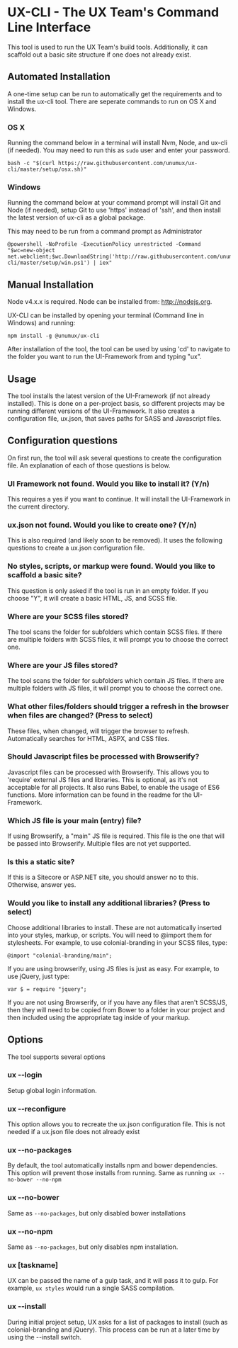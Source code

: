 # UX-CLI - The UX Team's Command Line Interface

This tool is used to run the UX Team's build tools. Additionally, it can scaffold out a basic site structure if one does not already exist.

## Automated Installation

A one-time setup can be run to automatically get the requirements and to install the ux-cli tool. There are seperate commands to run on OS X and Windows.


### OS X

Running the command below in a terminal will install Nvm, Node, and ux-cli (if needed). You may need to run this as `sudo` user and enter your password.

```
bash -c "$(curl https://raw.githubusercontent.com/unumux/ux-cli/master/setup/osx.sh)"
```

### Windows

Running the command below at your command prompt will install Git and Node (if needed), setup Git to use 'https' instead of 'ssh', and then install the latest version of ux-cli as a global package.

This may need to be run from a command prompt as Administrator

```
@powershell -NoProfile -ExecutionPolicy unrestricted -Command "$wc=new-object net.webclient;$wc.DownloadString('http://raw.githubusercontent.com/unumux/ux-cli/master/setup/win.ps1') | iex"
```

## Manual Installation

Node v4.x.x is required. Node can be installed from: http://nodejs.org.

UX-CLI can be installed by opening your terminal (Command line in Windows) and running:

```
npm install -g @unumux/ux-cli
```

After installation of the tool, the tool can be used by using 'cd' to navigate to the folder you want to run the UI-Framework from and typing "ux".


## Usage

The tool installs the latest version of the UI-Framework (if not already installed). This is done on a per-project basis, so different projects may be running different versions of the UI-Framework. It also creates a configuration file, ux.json, that saves paths for SASS and Javascript files.

## Configuration questions

On first run, the tool will ask several questions to create the configuration file. An explanation of each of those questions is below.

### UI Framework not found. Would you like to install it? (Y/n)

This requires a yes if you want to continue. It will install the UI-Framework in the current directory.

### ux.json not found. Would you like to create one? (Y/n)

This is also required (and likely soon to be removed). It uses the following questions to create a ux.json configuration file.

### No styles, scripts, or markup were found. Would you like to scaffold a basic site?

This question is only asked if the tool is run in an empty folder. If you choose "Y", it will create a basic HTML, JS, and SCSS file.

### Where are your SCSS files stored?

The tool scans the folder for subfolders which contain SCSS files. If there are multiple folders with SCSS files, it will prompt you to choose the correct one.

### Where are your JS files stored?

The tool scans the folder for subfolders which contain JS files. If there are multiple folders with JS files, it will prompt you to choose the correct one.

### What other files/folders should trigger a refresh in the browser when files are changed? (Press <space> to select)

These files, when changed, will trigger the browser to refresh. Automatically searches for HTML, ASPX, and CSS files.

### Should Javascript files be processed with Browserify?

Javascript files can be processed with Browserify. This allows you to 'require' external JS files and libraries. This is optional, as it's not acceptable for all projects. It also runs Babel, to enable the usage of ES6 functions. More information can be found in the readme for the UI-Framework.

### Which JS file is your main (entry) file?

If using Browserify, a "main" JS file is required. This file is the one that will be passed into Browserify. Multiple files are not yet supported.

### Is this a static site?

If this is a Sitecore or ASP.NET site, you should answer no to this. Otherwise, answer yes.

### Would you like to install any additional libraries? (Press <space> to select)

Choose additional libraries to install. These are not automatically inserted into your styles, markup, or scripts. You will need to @import them for stylesheets. For example, to use colonial-branding in your SCSS files, type:

```
@import "colonial-branding/main";
```

If you are using browserify, using JS files is just as easy. For example, to use jQuery, just type:

```
var $ = require "jquery";
```

If you are not using Browserify, or if you have any files that aren't SCSS/JS, then they will need to be copied from Bower to a folder in your project and then included using the appropriate tag inside of your markup.

## Options

The tool supports several options

### ux --login

Setup global login information.

### ux --reconfigure

This option allows you to recreate the ux.json configuration file. This is not needed if a ux.json file does not already exist


### ux --no-packages

By default, the tool automatically installs npm and bower dependencies. This option will prevent those installs from running. Same as running `ux --no-bower --no-npm`


### ux --no-bower

Same as `--no-packages`, but only disabled bower installations

### ux --no-npm

Same as `--no-packages`, but only disables npm installation.

### ux [taskname]

UX can be passed the name of a gulp task, and it will pass it to gulp. For example, `ux styles` would run a single SASS compilation.

### ux --install

During initial project setup, UX asks for a list of packages to install (such as colonial-branding and jQuery). This process can be run at a later time by using the --install switch.
